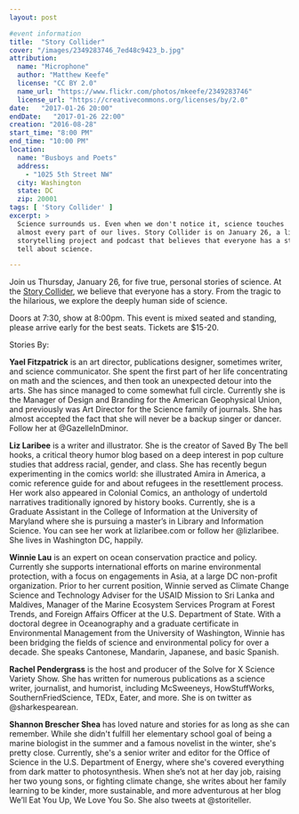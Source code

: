 ```yaml
---
layout: post

#event information
title:  "Story Collider"
cover: "/images/2349283746_7ed48c9423_b.jpg"
attribution:
  name: "Microphone"
  author: "Matthew Keefe"
  license: "CC BY 2.0"
  name_url: "https://www.flickr.com/photos/mkeefe/2349283746"
  license_url: "https://creativecommons.org/licenses/by/2.0"
date:   "2017-01-26 20:00"
endDate:   "2017-01-26 22:00"
creation: "2016-08-28"
start_time: "8:00 PM"
end_time: "10:00 PM"
location:
  name: "Busboys and Poets"
  address:
    - "1025 5th Street NW"
  city: Washington
  state: DC
  zip: 20001
tags: [ 'Story Collider' ]
excerpt: >
  Science surrounds us. Even when we don't notice it, science touches
  almost every part of our lives. Story Collider is on January 26, a live
  storytelling project and podcast that believes that everyone has a story to
  tell about science.

---
```


Join us Thursday, January 26, for five true, personal stories of science. At
the [Story Collider](http://www.storycollider.org/shows/2017/1/26/washington-dc), we
believe that everyone has a story. From the tragic to
the hilarious, we explore the deeply human side of science.

Doors at 7:30, show at 8:00pm. This event is mixed seated
and standing, please arrive early for the best seats. Tickets are $15-20.

Stories By:

**Yael Fitzpatrick** is an art director, publications designer, sometimes
writer, and science communicator. She spent the first part of her life
concentrating on math and the sciences, and then took an unexpected detour into
the arts. She has since managed to come somewhat full circle. Currently she is
the Manager of Design and Branding for the American Geophysical Union, and
previously was Art Director for the Science family of journals. She has almost
accepted the fact that she will never be a backup singer or dancer. Follow her
at @GazelleInDminor.

**Liz Laribee** is a writer and illustrator. She is the creator of Saved By The
bell hooks, a critical theory humor blog based on a deep interest in pop culture
studies that address racial, gender, and class. She has recently begun
experimenting in the comics world: she illustrated Amira in America, a comic
reference guide for and about refugees in the resettlement process. Her work
also appeared in Colonial Comics, an anthology of undertold narratives
traditionally ignored by history books. Currently, she is a Graduate Assistant
in the College of Information at the University of Maryland where she is
pursuing a master’s in Library and Information Science. You can see her work at
lizlaribee.com or follow her @lizlaribee. She lives in Washington DC, happily.

**Winnie Lau** is an expert on ocean conservation practice and policy.
Currently she supports international efforts on marine environmental protection,
with a focus on engagements in Asia, at a large DC non-profit organization.
Prior to her current position, Winnie served as Climate Change Science and
Technology Adviser for the USAID Mission to Sri Lanka and Maldives, Manager of
the Marine Ecosystem Services Program at Forest Trends, and Foreign Affairs
Officer at the U.S. Department of State. With a doctoral degree in Oceanography
and a graduate certificate in Environmental Management from the University of
Washington, Winnie has been bridging the fields of science and environmental
policy for over a decade. She speaks Cantonese, Mandarin, Japanese, and basic
Spanish.

**Rachel Pendergrass** is the host and producer of the Solve for X Science
Variety Show. She has written for numerous publications as a science writer,
journalist, and humorist, including McSweeneys, HowStuffWorks,
SouthernFriedScience, TEDx, Eater, and more. She is on twitter as
@sharkespearean.

**Shannon Brescher Shea** has loved nature and stories for as long as she can
remember. While she didn't fulfill her elementary school goal of being a marine
biologist in the summer and a famous novelist in the winter, she's pretty close.
Currently, she's a senior writer and editor for the Office of Science in the
U.S. Department of Energy, where she's covered everything from dark matter to
photosynthesis. When she’s not at her day job, raising her two young sons, or
fighting climate change, she writes about her family learning to be kinder, more
sustainable, and more adventurous at her blog We’ll Eat You Up, We Love You So.
She also tweets at @storiteller.
